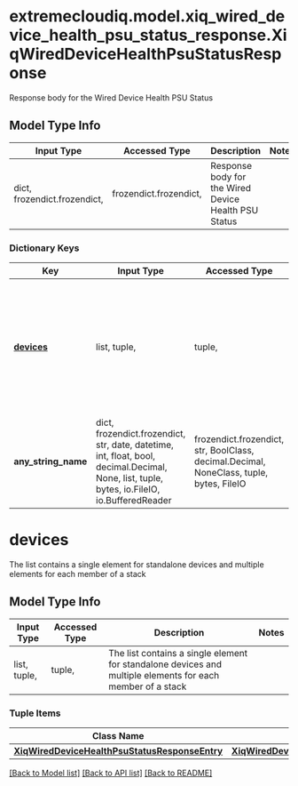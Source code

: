 # extremecloudiq.model.xiq_wired_device_health_psu_status_response.XiqWiredDeviceHealthPsuStatusResponse

Response body for the Wired Device Health PSU Status

## Model Type Info
Input Type | Accessed Type | Description | Notes
------------ | ------------- | ------------- | -------------
dict, frozendict.frozendict,  | frozendict.frozendict,  | Response body for the Wired Device Health PSU Status | 

### Dictionary Keys
Key | Input Type | Accessed Type | Description | Notes
------------ | ------------- | ------------- | ------------- | -------------
**[devices](#devices)** | list, tuple,  | tuple,  | The list contains a single element for standalone devices and multiple elements for each member of a stack | [optional] 
**any_string_name** | dict, frozendict.frozendict, str, date, datetime, int, float, bool, decimal.Decimal, None, list, tuple, bytes, io.FileIO, io.BufferedReader | frozendict.frozendict, str, BoolClass, decimal.Decimal, NoneClass, tuple, bytes, FileIO | any string name can be used but the value must be the correct type | [optional]

# devices

The list contains a single element for standalone devices and multiple elements for each member of a stack

## Model Type Info
Input Type | Accessed Type | Description | Notes
------------ | ------------- | ------------- | -------------
list, tuple,  | tuple,  | The list contains a single element for standalone devices and multiple elements for each member of a stack | 

### Tuple Items
Class Name | Input Type | Accessed Type | Description | Notes
------------- | ------------- | ------------- | ------------- | -------------
[**XiqWiredDeviceHealthPsuStatusResponseEntry**](XiqWiredDeviceHealthPsuStatusResponseEntry.md) | [**XiqWiredDeviceHealthPsuStatusResponseEntry**](XiqWiredDeviceHealthPsuStatusResponseEntry.md) | [**XiqWiredDeviceHealthPsuStatusResponseEntry**](XiqWiredDeviceHealthPsuStatusResponseEntry.md) |  | 

[[Back to Model list]](../../README.md#documentation-for-models) [[Back to API list]](../../README.md#documentation-for-api-endpoints) [[Back to README]](../../README.md)

